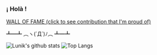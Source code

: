 ### ¡ Holà !

[WALL OF FAME (click to see contribution that I'm proud of)](https://lunik.tiwabbit.fr/wof/)

┻━┻ ︵ヽ(`Д´)ﾉ︵﻿ ┻━┻

<!-- Generated thank's to https://github.com/anuraghazra/github-readme-stats -->
![Lunik's github stats](https://github-readme-stats.vercel.app/api?username=Lunik&show_icons=true&theme=merko)
![Top Langs](https://github-readme-stats.vercel.app/api/top-langs/?username=Lunik&layout=compact&theme=merko)

<!-- Hello there ! -->
